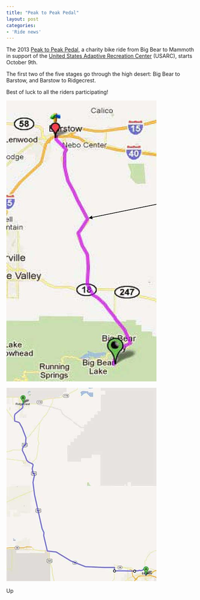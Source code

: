 ```yaml
---
title: "Peak to Peak Pedal"
layout: post
categories:
- 'Ride news'
---
```


The 2013 [Peak to Peak Pedal](https://usarc.org/peak-to-peak-pedal), a charity bike ride from Big Bear to Mammoth in support of the [United States Adaptive Recreation Center](https://usarc.org/) (USARC), starts October 9th.

The first two of the five stages go through the high desert: Big Bear to Barstow, and Barstow to Ridgecrest.

Best of luck to all the riders participating!

![Peak to Peak Pedal, Big Bear to Barstow](/assets/img/2013/09/09-p2p-day-1.jpg)

![Peak to Peak Pedal, Barstow to Ridgecrest](/assets/img/2013/09/10-p2p-day-2.jpg)

Up
